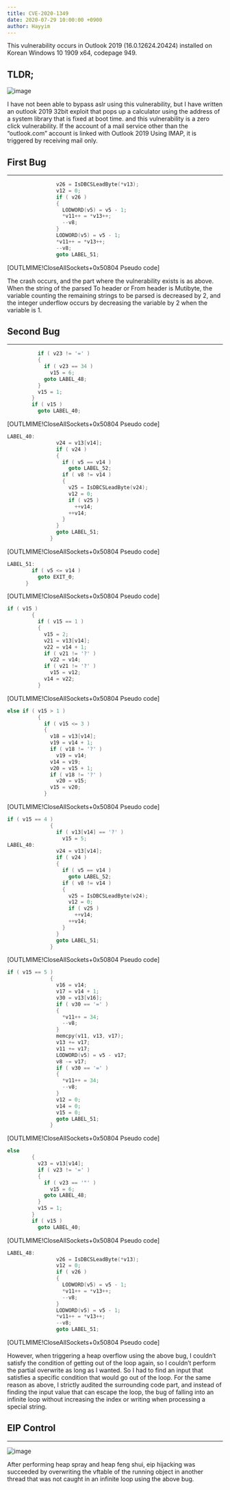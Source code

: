 ```yaml
---
title: CVE-2020-1349
date: 2020-07-29 10:00:00 +0900
author: Hayyim
---
```


This vulnerability occurs in Outlook 2019 (16.0.12624.20424) installed on Korean Windows 10 1909 x64, codepage 949.

## TLDR;

![image](https://user-images.githubusercontent.com/123063675/214989653-2a93ac4f-701a-4a25-9090-36391e95ff6b.png)

I have not been able to bypass aslr using this vulnerability, but I have written an outlook 2019 32bit exploit that pops up a calculator using the address of a system library that is fixed at boot time. and this vulnerability is a zero click vulnerability. If the account of a mail service other than the “outlook.com” account is linked with Outlook 2019 Using IMAP, it is triggered by receiving mail only.

## First Bug

---

```cpp
                v26 = IsDBCSLeadByte(*v13);
                v12 = 0;
                if ( v26 )
                {
                  LODWORD(v5) = v5 - 1;
                  *v11++ = *v13++;
                  --v8;
                }
                LODWORD(v5) = v5 - 1;
                *v11++ = *v13++;
                --v8;
                goto LABEL_51;
```

[OUTLMIME!CloseAllSockets+0x50804 Pseudo code]

The crash occurs, and the part where the vulnerability exists is as above. When the string of the parsed To header or From header is Mutibyte, the variable counting the remaining strings to be parsed is decreased by 2, and the integer underflow occurs by decreasing the variable by 2 when the variable is 1.

## Second Bug

---

```cpp
          if ( v23 != '=' )
          {
            if ( v23 == 34 )
              v15 = 6;
            goto LABEL_48;
          }
          v15 = 1;
        }
        if ( v15 )
          goto LABEL_40;
```

[OUTLMIME!CloseAllSockets+0x50804 Pseudo code]

```cpp
LABEL_40:
                v24 = v13[v14];
                if ( v24 )
                {
                  if ( v5 == v14 )
                    goto LABEL_52;
                  if ( v8 != v14 )
                  {
                    v25 = IsDBCSLeadByte(v24);
                    v12 = 0;
                    if ( v25 )
                      ++v14;
                    ++v14;
                  }
                }
                goto LABEL_51;
              }
```

[OUTLMIME!CloseAllSockets+0x50804 Pseudo code]

```cpp
LABEL_51:
        if ( v5 <= v14 )
          goto EXIT_0;
      }
```

[OUTLMIME!CloseAllSockets+0x50804 Pseudo code]

```cpp
if ( v15 )
        {
          if ( v15 == 1 )
          {
            v15 = 2;
            v21 = v13[v14];
            v22 = v14 + 1;
            if ( v21 != '?' )
              v22 = v14;
            if ( v21 != '?' )
              v15 = v12;
            v14 = v22;
          }
```

[OUTLMIME!CloseAllSockets+0x50804 Pseudo code]

```cpp
else if ( v15 > 1 )
          {
            if ( v15 <= 3 )
            {
              v18 = v13[v14];
              v19 = v14 + 1;
              if ( v18 != '?' )
                v19 = v14;
              v14 = v19;
              v20 = v15 + 1;
              if ( v18 != '?' )
                v20 = v15;
              v15 = v20;
            }
```

[OUTLMIME!CloseAllSockets+0x50804 Pseudo code]

```cpp
if ( v15 == 4 )
              {
                if ( v13[v14] == '?' )
                  v15 = 5;
LABEL_40:
                v24 = v13[v14];
                if ( v24 )
                {
                  if ( v5 == v14 )
                    goto LABEL_52;
                  if ( v8 != v14 )
                  {
                    v25 = IsDBCSLeadByte(v24);
                    v12 = 0;
                    if ( v25 )
                      ++v14;
                    ++v14;
                  }
                }
                goto LABEL_51;
              }
```

[OUTLMIME!CloseAllSockets+0x50804 Pseudo code]

```cpp
if ( v15 == 5 )
              {
                v16 = v14;
                v17 = v14 + 1;
                v30 = v13[v16];
                if ( v30 == '=' )
                {
                  *v11++ = 34;
                  --v8;
                }
                memcpy(v11, v13, v17);
                v13 += v17;
                v11 += v17;
                LODWORD(v5) = v5 - v17;
                v8 -= v17;
                if ( v30 == '=' )
                {
                  *v11++ = 34;
                  --v8;
                }
                v12 = 0;
                v14 = 0;
                v15 = 0;
                goto LABEL_51;
              }
```

[OUTLMIME!CloseAllSockets+0x50804 Pseudo code]

```cpp
else
        {
          v23 = v13[v14];
          if ( v23 != '=' )
          {
            if ( v23 == '"' )
              v15 = 6;
            goto LABEL_48;
          }
          v15 = 1;
        }
        if ( v15 )
          goto LABEL_40;
```

[OUTLMIME!CloseAllSockets+0x50804 Pseudo code]

```cpp
LABEL_48:
                v26 = IsDBCSLeadByte(*v13);
                v12 = 0;
                if ( v26 )
                {
                  LODWORD(v5) = v5 - 1;
                  *v11++ = *v13++;
                  --v8;
                }
                LODWORD(v5) = v5 - 1;
                *v11++ = *v13++;
                --v8;
                goto LABEL_51;
```

[OUTLMIME!CloseAllSockets+0x50804 Pseudo code]

However, when triggering a heap overflow using the above bug, I couldn’t satisfy the condition of getting out of the loop again, so I couldn’t perform the partial overwrite as long as I wanted. So I had to find an input that satisfies a specific condition that would go out of the loop. For the same reason as above, I strictly audited the surrounding code part, and instead of finding the input value that can escape the loop, the bug of falling into an infinite loop without increasing the index or writing when processing a special string.

## EIP Control

---

![image](https://user-images.githubusercontent.com/123063675/214990123-b637c53b-e0b4-432c-bcbe-cfb79b7cdf97.png)

After performing heap spray and heap feng shui, eip hijacking was succeeded by overwriting the vftable of the running object in another thread that was not caught in an infinite loop using the above bug.